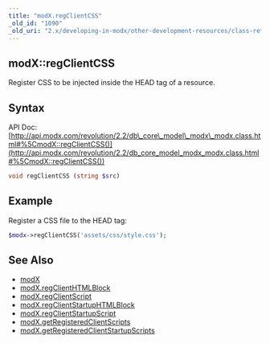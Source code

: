 ```yaml
---
title: "modX.regClientCSS"
_old_id: "1090"
_old_uri: "2.x/developing-in-modx/other-development-resources/class-reference/modx/modx.regclientcss"
---
```


## modX::regClientCSS

Register CSS to be injected inside the HEAD tag of a resource.

## Syntax

API Doc: [http://api.modx.com/revolution/2.2/db\_core\_model\_modx\_modx.class.html#%5CmodX::regClientCSS()](http://api.modx.com/revolution/2.2/db_core_model_modx_modx.class.html#%5CmodX::regClientCSS())

``` php 
void regClientCSS (string $src)
```

## Example

Register a CSS file to the HEAD tag:

``` php 
$modx->regClientCSS('assets/css/style.css');
```

## See Also

- [modX](extending-modx/core-model/modx "modX")
- [modX.regClientHTMLBlock](extending-modx/core-model/modx/modx.regclienthtmlblock "modX.regClientHTMLBlock")
- [modX.regClientScript](extending-modx/core-model/modx/modx.regclientscript "modX.regClientScript")
- [modX.regClientStartupHTMLBlock](extending-modx/core-model/modx/modx.regclientstartuphtmlblock "modX.regClientStartupHTMLBlock")
- [modX.regClientStartupScript](extending-modx/core-model/modx/modx.regclientstartupscript "modX.regClientStartupScript")
- [modX.getRegisteredClientScripts](extending-modx/core-model/modx/modx.getregisteredclientscripts "modX.getRegisteredClientScripts")
- [modX.getRegisteredClientStartupScripts](extending-modx/core-model/modx/modx.getregisteredclientstartupscripts "modX.getRegisteredClientStartupScripts")